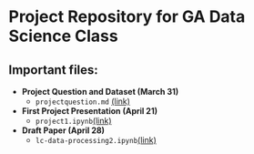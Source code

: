 # Project Repository for GA Data Science Class

## Important files:

- **Project Question and Dataset (March 31)**
	- `projectquestion.md` [(link)](projectquestion.md)
- **First Project Presentation (April 21)**
	- `project1.ipynb`[(link)](project1.ipynb)
- **Draft Paper (April 28)**
	- `lc-data-processing2.ipynb`[(link)](lc-data-processing2.ipynb)



